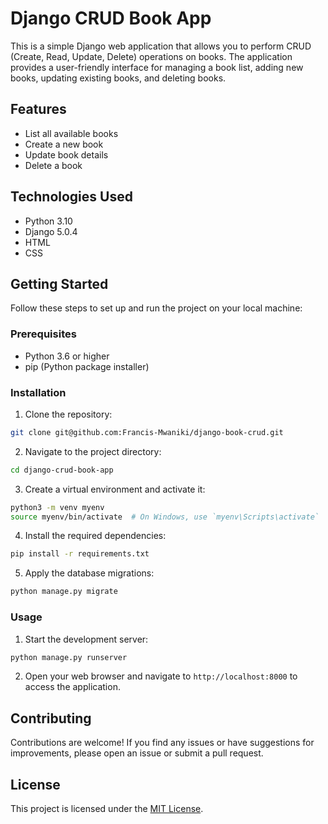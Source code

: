 
# Django CRUD Book App

This is a simple Django web application that allows you to perform CRUD (Create, Read, Update, Delete) operations on books. The application provides a user-friendly interface for managing a book list, adding new books, updating existing books, and deleting books.

## Features

- List all available books
- Create a new book
- Update book details
- Delete a book

## Technologies Used

- Python 3.10
- Django 5.0.4
- HTML
- CSS

## Getting Started

Follow these steps to set up and run the project on your local machine:

### Prerequisites

- Python 3.6 or higher
- pip (Python package installer)

### Installation

1. Clone the repository:

```sh
git clone git@github.com:Francis-Mwaniki/django-book-crud.git
```

2. Navigate to the project directory:

```sh
cd django-crud-book-app
```

3. Create a virtual environment and activate it:

```sh
python3 -m venv myenv
source myenv/bin/activate  # On Windows, use `myenv\Scripts\activate`
```

4. Install the required dependencies:

```sh
pip install -r requirements.txt
```

5. Apply the database migrations:

```sh
python manage.py migrate
```

### Usage

1. Start the development server:

```sh
python manage.py runserver
```

2. Open your web browser and navigate to `http://localhost:8000` to access the application.


## Contributing

Contributions are welcome! If you find any issues or have suggestions for improvements, please open an issue or submit a pull request.

## License

This project is licensed under the [MIT License](LICENSE).

